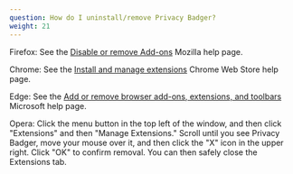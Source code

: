 ```yaml
---
question: How do I uninstall/remove Privacy Badger?
weight: 21
---
```


Firefox: See the [Disable or remove Add-ons](https://support.mozilla.org/en-US/kb/disable-or-remove-add-ons#w_disabling-and-removing-extensions) Mozilla help page.

Chrome: See the [Install and manage extensions](https://support.google.com/chrome_webstore/answer/2664769?hl=en) Chrome Web Store help page.

Edge: See the [Add or remove browser add-ons, extensions, and toolbars](https://support.microsoft.com/en-us/help/4027935/microsoft-edge-add-or-remove-browser-extensions) Microsoft help page.

Opera: Click the menu button in the top left of the window, and then click "Extensions" and then "Manage Extensions." Scroll until you see Privacy Badger, move your mouse over it, and then click the "X" icon in the upper right. Click "OK" to confirm removal. You can then safely close the Extensions tab.

